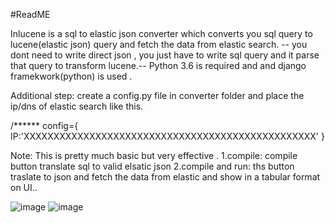 #ReadME

Inlucene is a sql to elastic json converter which converts you sql query to lucene(elastic json) query and fetch the data from elastic search.
-- you dont need to write direct json , you just have to write sql query and it parse that query to transform lucene.--
Python 3.6 is required and and django framekwork(python) is used .

Additional step:
create a config.py file in converter folder and place the ip/dns of elastic search like this.

/******
config={
IP:'XXXXXXXXXXXXXXXXXXXXXXXXXXXXXXXXXXXXXXXXXXXXXXXXX'
}

Note: This is pretty much basic but very effective .
1.compile: compile button translate sql to valid elsatic json
2.compile and run: ths button traslate to json and fetch the data from elastic and show in a tabular format on UI..

![image](https://user-images.githubusercontent.com/50418448/121794383-40ec0d00-cc25-11eb-96fc-ab3fa5de1bbb.png)
![image](https://user-images.githubusercontent.com/50418448/121794422-7f81c780-cc25-11eb-8bd6-07888de4716f.png)
